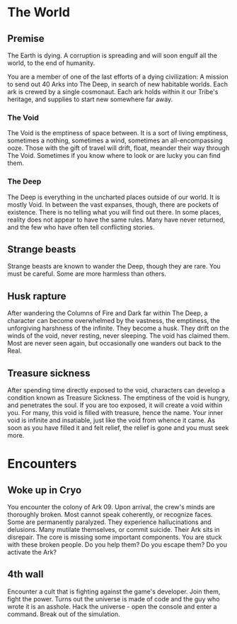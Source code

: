 # The World

## Premise

The Earth is dying. A corruption is spreading and will soon engulf all the world, to the end of humanity.

You are a member of one of the last efforts of a dying civilization: A mission to send out 40 Arks into The Deep, in search of new habitable worlds. Each ark is crewed by a single cosmonaut. Each ark holds within it our Tribe's heritage, and supplies to start new somewhere far away.

### The Void

The Void is the emptiness of space between. It is a sort of living emptiness, sometimes a nothing, sometimes a wind, sometimes an all-encompassing ooze. Those with the gift of travel will drift, float, meander their way through The Void. Sometimes if you know where to look or are lucky you can find them.

### The Deep

The Deep is everything in the uncharted places outside of our world. It is mostly Void. In between the vast expanses, though, there are pockets of existence. There is no telling what you will find out there. In some places, reality does not appear to have the same rules. Many have never returned, and the few who have often tell conflicting stories.

## Strange beasts

Strange beasts are known to wander the Deep, though they are rare. You must be careful. Some are more harmless than others.

## Husk rapture

After wandering the Columns of Fire and Dark far within The Deep, a character can become overwhelmed by the vastness, the emptiness, the unforgiving harshness of the infinite. They become a husk. They drift on the winds of the void, never resting, never sleeping. The void has claimed them. Most are never seen again, but occasionally one wanders out back to the Real.

## Treasure sickness

After spending time directly exposed to the void, characters can develop a condition known as Treasure Sickness. The emptiness of the void is hungry, and penetrates the soul. If you are too exposed, it will create a void within you. For many, this void is filled with treasure, hence the name. Your inner void is infinite and insatiable, just like the void from whence it came. As soon as you have filled it and felt relief, the relief is gone and you must seek more.

# Encounters

## Woke up in Cryo

You encounter the colony of Ark 09.
Upon arrival, the crew's minds are thoroughly broken.
Most cannot speak coherently, or recognize faces. Some are permanently paralyzed.
They experience hallucinations and delusions.
Many mutilate themselves, or commit suicide.
Their Ark sits in disrepair. The core is missing some important components.
You are stuck with these broken people. Do you help them?
Do you escape them?
Do you activate the Ark?

## 4th wall

Encounter a cult that is fighting against the game's developer.
Join them, fight the power.
Turns out the universe is made of code and the guy who wrote it is an asshole.
Hack the universe - open the console and enter a command.
Break out of the simulation.
